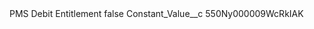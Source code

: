<?xml version="1.0" encoding="UTF-8"?>
<CustomMetadata xmlns="http://soap.sforce.com/2006/04/metadata" xmlns:xsi="http://www.w3.org/2001/XMLSchema-instance" xmlns:xsd="http://www.w3.org/2001/XMLSchema">
    <label>PMS Debit Entitlement</label>
    <protected>false</protected>
    <values>
        <field>Constant_Value__c</field>
        <value xsi:type="xsd:string">550Ny000009WcRkIAK</value>
    </values>
</CustomMetadata>
